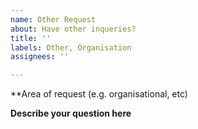 ```yaml
---
name: Other Request
about: Have other inqueries?
title: ''
labels: Other, Organisation
assignees: ''

---
```


**Area of request (e.g. organisational, etc)

**Describe your question here**
